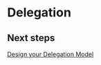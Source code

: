 # Delegation

## Next steps
[Design your Delegation Model](https://github.com/nmcgregor/Azure-Security/blob/master/4.2.1%20Design-your-Delegation-Model.md)
